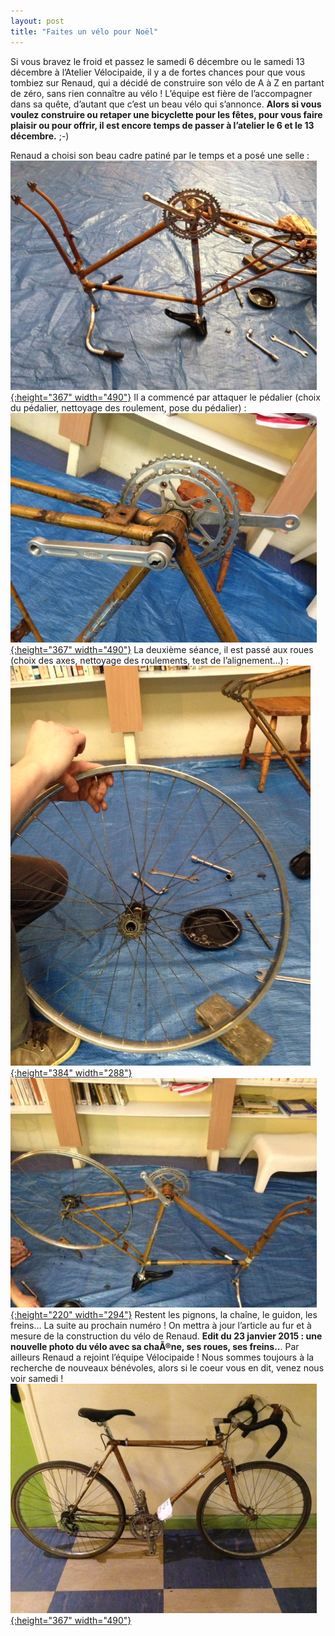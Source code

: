```yaml
---
layout: post
title: "Faites un vélo pour Noël"
---
```



Si vous bravez le froid et passez le samedi 6 décembre ou le samedi 13 décembre à l’Atelier Vélocipaide, il y a de fortes chances pour que vous tombiez sur Renaud, qui a décidé de construire son vélo de A à Z en partant de zéro, sans rien connaître au vélo ! L’équipe est fière de l’accompagner dans sa quête, d’autant que c’est un beau vélo qui s’annonce. **Alors si vous voulez construire ou retaper une bicyclette pour les fêtes, pour vous faire plaisir ou pour offrir, il est encore temps de passer à l’atelier le 6 et le 13 décembre.** ;-)

Renaud a choisi son beau cadre patiné par le temps et a posé une selle :
[![cadre velo](/assets/old/cadre-velo-490x367.jpg "cadre velo"){:height="367" width="490"}](/assets/old/cadre-velo.jpg)
Il a commencé par attaquer le pédalier (choix du pédalier, nettoyage des roulement, pose du pédalier) :
[![](/assets/old/pedalier-490x367.jpg "pedalier"){:height="367" width="490"}](/assets/old/pedalier.jpg)
La deuxième séance, il est passé aux roues (choix des axes, nettoyage des roulements, test de l’alignement…) :
[![](/assets/old/roue-bicyclette.jpg "roue bicyclette"){:height="384" width="288"}](/assets/old/roue-bicyclette.jpg) [![](/assets/old/cadre-roue-490x367.jpg "cadre roue"){:height="220" width="294"}](/assets/old/cadre-roue.jpg)
Restent les pignons, la chaîne, le guidon, les freins… La suite au prochain numéro ! On mettra à jour l’article au fur et à mesure de la construction du vélo de Renaud.
**Edit du 23 janvier 2015 : une nouvelle photo du vélo avec sa chaÃ®ne, ses roues, ses freins..**. Par ailleurs Renaud a rejoint l’équipe Vélocipaide ! Nous sommes toujours à la recherche de nouveaux bénévoles, alors si le coeur vous en dit, venez nous voir samedi !
[![](/assets/old/velo-guidon-490x367.jpg "velo guidon"){:height="367" width="490"}](/assets/old/velo-guidon.jpg)
 
